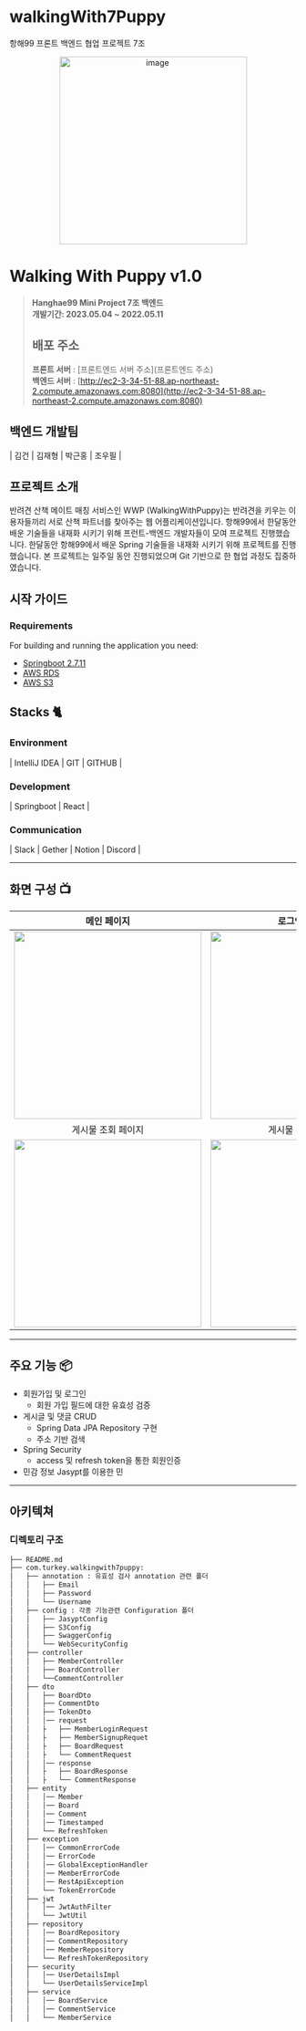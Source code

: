 # walkingWith7Puppy
항해99 프론트 백엔드 협업 프로젝트 7조
<div align="center">
<img width="329" alt="image" src="https://user-images.githubusercontent.com/50205887/207568862-cdc9e2c0-b03c-43ff-bf46-3ba79a110d0c.png">
</div>

# Walking With Puppy v1.0
> **Hanghae99 Mini Project 7조 백엔드** <br/> **개발기간: 2023.05.04 ~ 2022.05.11**
> 
> ## 배포 주소
> **프론트 서버** : [프론트엔드 서버 주소](프론트엔드 주소)<br>
> **백엔드 서버** : [http://ec2-3-34-51-88.ap-northeast-2.compute.amazonaws.com:8080](http://ec2-3-34-51-88.ap-northeast-2.compute.amazonaws.com:8080)<br>

## 백엔드 개발팀
|      김건       |          김재형         |       박근홍         |       조우필         |

## 프로젝트 소개
반려견 산책 메이트 매칭 서비스인 WWP (WalkingWithPuppy)는 반려견을 키우는 이용자들끼리 서로 산책 파트너를 찾아주는 웹 어플리케이션입니다.
항해99에서 한달동안 배운 기술들을 내재화 시키기 위해 프런트-백엔드 개발자들이 모여 프로젝트 진행했습니다.
한달동안 항해99에서 배운 Spring 기술들을 내재화 시키기 위해 프로젝트를 진행했습니다.
본 프로젝트는 일주일 동안 진행되었으며 Git 기반으로 한 협업 과정도 집중하였습니다.


## 시작 가이드
### Requirements
For building and running the application you need:
 - [Springboot 2.7.11](https://spring.io/blog/category/releases/)
 - [AWS RDS](https://us-east-1.console.aws.amazon.com/rds/home)
 - [AWS S3](https://s3.console.aws.amazon.com/s3)

## Stacks 🐈
### Environment
|       IntelliJ IDEA      |          GIT         |       GITHUB         |

### Development
|       Springboot      |          React         |

### Communication
|       Slack      |          Gether         |       Notion      |          Discord         |

---
## 화면 구성 📺
|                                                             메인 페이지                                                             |                                                            로그인 페이지                                                             |
|:------------------------------------------------------------------------------------------------------------------------------:|:------------------------------------------------------------------------------------------------------------------------------:|
| <img width="329" src="https://user-images.githubusercontent.com/50205887/208036155-a57900f7-c68a-470d-923c-ff3c296ea635.png"/> | <img width="329" src="https://user-images.githubusercontent.com/50205887/208036645-a76cf400-85bc-4fa2-af72-86d2abf61366.png"/> |  
|                                                           게시물 조회 페이지                                                           |                                                           게시물 작성 페이지                                                           |
| <img width="329" src="https://user-images.githubusercontent.com/50205887/208036155-a57900f7-c68a-470d-923c-ff3c296ea635.png"/> | <img width="329" src="https://user-images.githubusercontent.com/50205887/208036645-a76cf400-85bc-4fa2-af72-86d2abf61366.png"/> |  


---
## 주요 기능 📦
- 회원가입 및 로그인
  - 회원 가입 필드에 대한 유효성 검증
- 게시글 및 댓글 CRUD
  - Spring Data JPA Repository 구현
  - 주소 기반 검색
- Spring Security
  - access 및 refresh token을 통한 회원인증
- 민감 정보 Jasypt를 이용한 민

---
## 아키텍쳐
### 디렉토리 구조
```bash
├── README.md
├── com.turkey.walkingwith7puppy:
│   ├── annotation : 유효성 검사 annotation 관련 폴더
│   │   ├── Email
│   │   ├── Password
│   │   └── Username
│   ├── config : 각종 기능관련 Configuration 폴더
│   │   ├── JasyptConfig
│   │   ├── S3Config
│   │   ├── SwaggerConfig
│   │   └── WebSecurityConfig
│   ├── controller
│   │   ├── MemberController
│   │   ├── BoardController
│   │   └──CommentController
│   ├── dto
│   │   ├── BoardDto
│   │   ├── CommentDto
│   │   ├── TokenDto
│   │   │── request
│   │   ├   ├── MemberLoginRequest
│   │   ├   ├── MemberSignupRequet
│   │   ├   ├── BoardRequest
│   │   ├   └── CommentRequest
│   │   │── response
│   │   ├   ├── BoardResponse
│   │   ├   └── CommentResponse
│   ├── entity
│   │   │── Member
│   │   │── Board
│   │   │── Comment
│   │   │── Timestamped
│   │   └── RefreshToken
│   ├── exception
│   │   │── CommonErrorCode
│   │   │── ErrorCode
│   │   │── GlobalExceptionHandler
│   │   │── MemberErrorCode
│   │   │── RestApiException
│   │   └── TokenErrorCode
│   ├── jwt
│   │   │── JwtAuthFilter
│   │   └── JwtUtil
│   ├── repository
│   │   │── BoardRepository
│   │   │── CommentRepository
│   │   │── MemberRepository
│   │   └── RefreshTokenRepository
│   ├── security
│   │   │── UserDetailsImpl
│   │   └── UserDetailsServiceImpl
│   ├── service
│   │   │── BoardService
│   │   │── CommentService
│   │   └── MemberService

```

